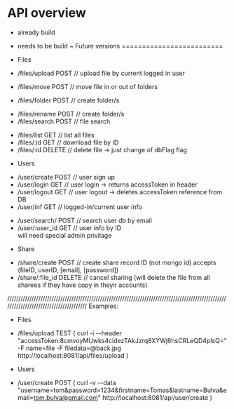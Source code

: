 API overview
=========================
+ already build
- needs to be build
~ Future versions
=========================

* Files
+    /files/upload                 POST     // upload file by current logged in user
-    /files/move                   POST     // move file in or out of folders
+    /files/folder                 POST     // create folder/s
-    /files/rename                 POST     // create folder/s
-    /files/search                 POST     // file search
+    /files/list                   GET      // list all files
+    /files/:id                    GET      // download file by ID
+    /files/:id                    DELETE   // delete file -> just change of dbFlag flag

* Users
+    /user/create                  POST     // user sign up
+    /user/login                   GET      // user login -> returns accessToken in header
+    /user/logout                  GET      // user logout -> deletes accessToken reference from DB 
+    /user/inf                     GET      // logged-in/current user info
-    /user/search/                 POST     // search user db by email
-    /user/:user_id                GET      // user info by ID      
                                               will need special admin privilage

* Share
-    /share/create                 POST     // create share record ID (not mongo id) 
                                               accepts (fileID, userID, [email], [password])
-    /share/:file_id               DELETE   // cancel sharing (will delete the file 
                                               from all sharees if they have copy in theyir accounts)



///////////////////////////////////////////////////////////////////////////////////////////////////////////////////////////////////////
Examples:

* Files
+ /files/upload            TEST          ( curl -i --header "accessToken:8cmvoyMUwks4cidezTAkJzrq8XYWj6hsCRLeQD4plsQ=" -F name=file -F filedata=@back.jpg http://localhost:8081/api/files/upload )


* Users
+ /user/create             POST          ( curl -v --data "username=tom&password=1234&firstname=Tomas&lastname=Bulva&email=tom.bulva@gmail.com" http://localhost:8081/api/user/create )

